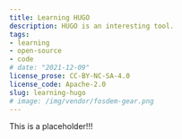 ```yaml
---
title: Learning HUGO
description: HUGO is an interesting tool.
tags:
- learning
- open-source
- code
# date: "2021-12-09"
license_prose: CC-BY-NC-SA-4.0
license_code: Apache-2.0
slug: learning-hugo
# image: /img/vendor/fosdem-gear.png
---
```


This is a placeholder!!!
